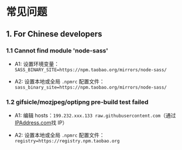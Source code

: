 # 常见问题

## 1. For Chinese developers

### 1.1 Cannot find module 'node-sass'

- A1: 设置环境变量：`SASS_BINARY_SITE=https://npm.taobao.org/mirrors/node-sass/`

- A2: 设置本地或全局 `.npmrc` 配置文件：`sass_binary_site=https://npm.taobao.org/mirrors/node-sass/`

### 1.2 gifsicle/mozjpeg/optipng pre-build test failed

- A1: 编辑 hosts：`199.232.xxx.133 raw.githubusercontent.com`（通过[IPAddress.com](https://www.ipaddress.com/)找 IP）

- A2: 设置本地或全局 `.npmrc` 配置文件：`registry=https://registry.npm.taobao.org`
